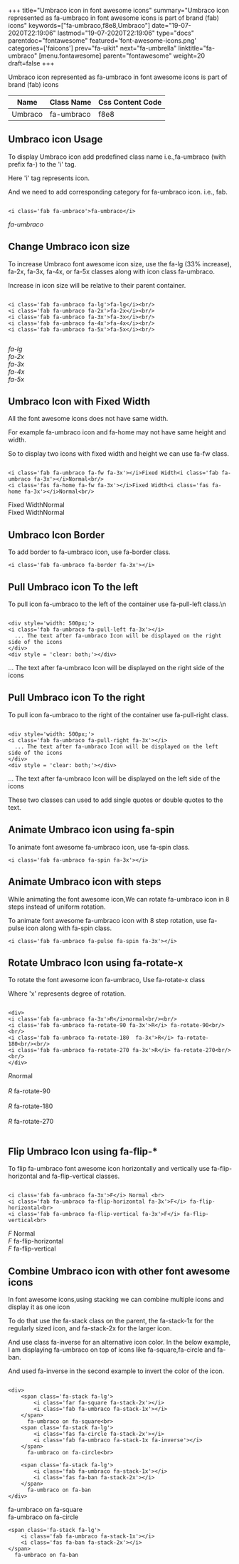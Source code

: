 +++
title="Umbraco icon in font awesome icons"
summary="Umbraco icon represented as fa-umbraco in font awesome icons is part of brand (fab) icons"
keywords=["fa-umbraco,f8e8,Umbraco"]
date="19-07-2020T22:19:06"
lastmod="19-07-2020T22:19:06"
type="docs"
parentdoc="fontawesome"
featured='font-awesome-icons.png'
categories=['faicons']
prev="fa-uikit"
next="fa-umbrella"
linktitle="fa-umbraco"
[menu.fontawesome]
parent="fontawesome"
weight=20
draft=false
+++


Umbraco icon represented as fa-umbraco in font awesome icons is part of brand (fab) icons

<div class='table-responsive'><table class='table'><thead><tr><th>Name</th><th>Class Name</th><th>Css Content Code</th></tr></thead><tbody><tr><td>Umbraco</td><td>fa-umbraco</td><td>f8e8</td></tr></tbody></table></div>



## Umbraco icon Usage

To display Umbraco icon add predefined class name i.e.,fa-umbraco (with prefix fa-) to the 'i' tag.

Here 'i' tag represents icon.

And we need to add corresponding category for fa-umbraco icon. i.e., fab.


```

<i class='fab fa-umbraco'>fa-umbraco</i>
```

<i class='fab fa-umbraco'>fa-umbraco</i>




## Change Umbraco icon size
To increase Umbraco font awesome icon size, use the fa-lg (33% increase), fa-2x, fa-3x, fa-4x, or fa-5x classes along with icon class fa-umbraco.

Increase in icon size will be relative to their parent container. 

```

<i class='fab fa-umbraco fa-lg'>fa-lg</i><br/>
<i class='fab fa-umbraco fa-2x'>fa-2x</i><br/>
<i class='fab fa-umbraco fa-3x'>fa-3x</i><br/>
<i class='fab fa-umbraco fa-4x'>fa-4x</i><br/>
<i class='fab fa-umbraco fa-5x'>fa-5x</i><br/>
            
```

<i class='fab fa-umbraco fa-lg'>fa-lg</i><br/>
<i class='fab fa-umbraco fa-2x'>fa-2x</i><br/>
<i class='fab fa-umbraco fa-3x'>fa-3x</i><br/>
<i class='fab fa-umbraco fa-4x'>fa-4x</i><br/>
<i class='fab fa-umbraco fa-5x'>fa-5x</i><br/>
            



## Umbraco Icon with Fixed Width 

All the font awesome icons does not have same width.

For example fa-umbraco icon and fa-home may not have same height and width.

So to display two icons with fixed width and height we can use fa-fw class.


```

<i class='fab fa-umbraco fa-fw fa-3x'></i>Fixed Width<i class='fab fa-umbraco fa-3x'></i>Normal<br/>
<i class='fas fa-home fa-fw fa-3x'></i>Fixed Width<i class='fas fa-home fa-3x'></i>Normal<br/>
```

<i class='fab fa-umbraco fa-fw fa-3x'></i>Fixed Width<i class='fab fa-umbraco fa-3x'></i>Normal<br/>
<i class='fas fa-home fa-fw fa-3x'></i>Fixed Width<i class='fas fa-home fa-3x'></i>Normal<br/>



## Umbraco Icon Border 

To add border to fa-umbraco icon, use fa-border class.


```
<i class='fab fa-umbraco fa-border fa-3x'></i>

```
<i class='fab fa-umbraco fa-border fa-3x'></i>





## Pull Umbraco icon To the left

To pull icon fa-umbraco to the left of the container use fa-pull-left class.\n

```

<div style='width: 500px;'>
<i class='fab fa-umbraco fa-pull-left fa-3x'></i>
  ... The text after fa-umbraco Icon will be displayed on the right side of the icons
</div>
<div style = 'clear: both;'></div>
```

<div style='width: 500px;'>
<i class='fab fa-umbraco fa-pull-left fa-3x'></i>
  ... The text after fa-umbraco Icon will be displayed on the right side of the icons
</div>
<div style = 'clear: both;'></div>




## Pull Umbraco icon To the right
To pull icon fa-umbraco to the right of the container use fa-pull-right class.

```

<div style='width: 500px;'>
<i class='fab fa-umbraco fa-pull-right fa-3x'></i>
  ... The text after fa-umbraco Icon will be displayed on the left side of the icons
</div>
<div style = 'clear: both;'></div>
```

<div style='width: 500px;'>
<i class='fab fa-umbraco fa-pull-right fa-3x'></i>
  ... The text after fa-umbraco Icon will be displayed on the left side of the icons
</div>
<div style = 'clear: both;'></div>

These two classes can used to add single quotes or double quotes to the text.


## Animate Umbraco icon using fa-spin
To animate font awesome fa-umbraco icon, use fa-spin class.

```
<i class='fab fa-umbraco fa-spin fa-3x'></i>
```
<i class='fab fa-umbraco fa-spin fa-3x'></i>




## Animate Umbraco icon with steps
While animating the font awesome icon,We can rotate fa-umbraco icon in 8 steps instead of uniform rotation.

To animate font awesome fa-umbraco icon with 8 step rotation, use fa-pulse icon along with fa-spin class.


```
<i class='fab fa-umbraco fa-pulse fa-spin fa-3x'></i>

```
<i class='fab fa-umbraco fa-pulse fa-spin fa-3x'></i>





## Rotate Umbraco Icon using fa-rotate-x
To rotate the font awesome icon fa-umbraco, Use fa-rotate-x class

Where 'x' represents degree of rotation.


```

<div>
<i class='fab fa-umbraco fa-3x'>R</i>normal<br/><br/>
<i class='fab fa-umbraco fa-rotate-90 fa-3x'>R</i> fa-rotate-90<br/><br/> 
<i class='fab fa-umbraco fa-rotate-180  fa-3x'>R</i> fa-rotate-180<br/><br/> 
<i class='fab fa-umbraco fa-rotate-270 fa-3x'>R</i> fa-rotate-270<br/><br/>
</div>
```

<div>
<i class='fab fa-umbraco fa-3x'>R</i>normal<br/><br/>
<i class='fab fa-umbraco fa-rotate-90 fa-3x'>R</i> fa-rotate-90<br/><br/> 
<i class='fab fa-umbraco fa-rotate-180  fa-3x'>R</i> fa-rotate-180<br/><br/> 
<i class='fab fa-umbraco fa-rotate-270 fa-3x'>R</i> fa-rotate-270<br/><br/>
</div>




## Flip Umbraco Icon using fa-flip-*
To flip fa-umbraco font awesome icon horizontally and vertically use fa-flip-horizontal and fa-flip-vertical classes. 

```

<i class='fab fa-umbraco fa-3x'>F</i> Normal <br>
<i class='fab fa-umbraco fa-flip-horizontal fa-3x'>F</i> fa-flip-horizontal<br>
<i class='fab fa-umbraco fa-flip-vertical fa-3x'>F</i> fa-flip-vertical<br>
```

<i class='fab fa-umbraco fa-3x'>F</i> Normal <br>
<i class='fab fa-umbraco fa-flip-horizontal fa-3x'>F</i> fa-flip-horizontal<br>
<i class='fab fa-umbraco fa-flip-vertical fa-3x'>F</i> fa-flip-vertical<br>




## Combine Umbraco icon with other font awesome icons
In font awesome icons,using stacking we can combine multiple icons and display it as one icon 

To do that use the fa-stack class on the parent, the fa-stack-1x for the regularly sized icon, and fa-stack-2x for the larger icon.

And use class fa-inverse for an alternative icon color. 
In the below example, I am displaying fa-umbraco on top of icons like fa-square,fa-circle and fa-ban.

And used fa-inverse in the second example to invert the color of the icon.

```

<div>
    <span class='fa-stack fa-lg'>
        <i class='far fa-square fa-stack-2x'></i>
        <i class='fab fa-umbraco fa-stack-1x'></i>
    </span>
      fa-umbraco on fa-square<br>
    <span class='fa-stack fa-lg'>
        <i class='fas fa-circle fa-stack-2x'></i>
        <i class='fab fa-umbraco fa-stack-1x fa-inverse'></i>
    </span>
      fa-umbraco on fa-circle<br>

    <span class='fa-stack fa-lg'>
        <i class='fab fa-umbraco fa-stack-1x'></i>
        <i class='fas fa-ban fa-stack-2x'></i>
    </span>
      fa-umbraco on fa-ban
</div>
```

<div>
    <span class='fa-stack fa-lg'>
        <i class='far fa-square fa-stack-2x'></i>
        <i class='fab fa-umbraco fa-stack-1x'></i>
    </span>
      fa-umbraco on fa-square<br>
    <span class='fa-stack fa-lg'>
        <i class='fas fa-circle fa-stack-2x'></i>
        <i class='fab fa-umbraco fa-stack-1x fa-inverse'></i>
    </span>
      fa-umbraco on fa-circle<br>

    <span class='fa-stack fa-lg'>
        <i class='fab fa-umbraco fa-stack-1x'></i>
        <i class='fas fa-ban fa-stack-2x'></i>
    </span>
      fa-umbraco on fa-ban
</div>






